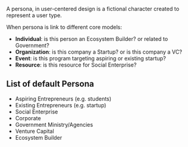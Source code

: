 A persona, in user-centered design is a fictional character created to represent a user type.

When persona is link to different core models:
  * **Individual**: is this person an Ecosystem Builder? or related to Government?
  * **Organization**: is this company a Startup? or is this company a VC?
  * **Event**: is this program targeting aspiring or existing startup?
  * **Resource**: is this resource for Social Enterprise?

## List of default Persona

  * Aspiring Entrepreneurs (e.g. students)
  * Existing Entrepreneurs (e.g. startup)
  * Social Enterprise
  * Corporate
  * Government Ministry/Agencies
  * Venture Capital
  * Ecosystem Builder 